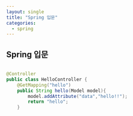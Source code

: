 ```yaml
---
layout: single
title: "Spring 입문"
categories:
  - spring
---
```


## Spring 입문




```java

@Controller
public class HelloController {
    @GetMapping("hello")
    public String hello(Model model){
        model.addAttribute("data","hello!!");
        return "hello";
    }
```    
